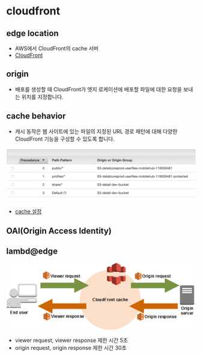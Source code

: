 # cloudfront

## edge location

* AWS에서 CloudFront의 cache 서버
* [CloudFront](https://aws.amazon.com/ko/cloudfront/features/?nc=sn&loc=2)

## origin

* 배포를 생성할 때 CloudFront가 엣지 로케이션에 배포할 파일에 대한 요청을 보내는 위치를 지정합니다.

## cache behavior

* 캐시 동작은 웹 사이트에 있는 파일의 지정된 URL 경로 패턴에 대해 다양한 CloudFront 기능을 구성할 수 있도록 합니다.

![behavior](./images/cloudfront-behavior.png)

* [cache 설정](https://docs.aws.amazon.com/ko_kr/AmazonCloudFront/latest/DeveloperGuide/Expiration.html)

## OAI(Origin Access Identity)

## lambd@edge

![lambda@edge](./images/cloudfront-lambdaedge.png)

* viewer request, viewer response 제한 시간 5초
* origin request, origin response 제한 시간 30초
